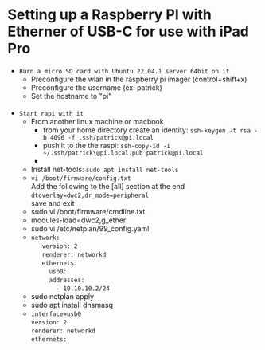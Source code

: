 # Setting up a Raspberry PI with Etherner of USB-C for use with iPad Pro

- `Burn a micro SD card with Ubuntu 22.04.1 server 64bit on it`
    - Preconfigure the wlan in the raspberry pi imager (control+shift+x)
    - Preconfigure the username (ex: patrick)
    - Set the hostname to "pi" <br>
    <br>
- `Start rapi with it`
    - From another linux machine or macbook
        - from your home directory create an identity: `ssh-keygen -t rsa -b 4096 -f .ssh/patrick@pi.local`
        - push it to the the raspi: `ssh-copy-id -i ~/.ssh/patrick\@pi.local.pub patrick@pi.local`
        - 
    - Install net-tools: `sudo apt install net-tools`
    - `vi /boot/firmware/config.txt`<br>
       Add the following to the [all] section at the end<br>
       `dtoverlay=dwc2,dr_mode=peripheral`<br>
       save and exit
    - sudo vi /boot/firmware/cmdline.txt
    - modules-load=dwc2,g_ether
    - sudo vi /etc/netplan/99_config.yaml
    - `network:`<br>
      `   version: 2`<br>
      `   renderer: networkd`<br>
      `   ethernets:`<br>
      `     usb0:`<br>
      `     addresses:`<br>
      `       - 10.10.10.2/24`<br>
    - sudo netplan apply
    - sudo apt install dnsmasq
    - `interface=usb0`<br>
      `version: 2`<br>
      `renderer: networkd`<br>
      `ethernets:`<br>
    


